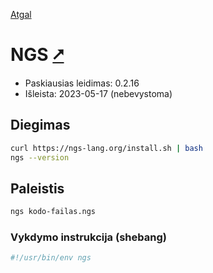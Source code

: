 [Atgal](./readme.md)

# NGS [&#x2B67;](https://ngs-lang.org/)

* Paskiausias leidimas: 0.2.16
* Išleista: 2023-05-17 (nebevystoma)

## Diegimas

```bash
curl https://ngs-lang.org/install.sh | bash
ngs --version
```

## Paleistis

```bash
ngs kodo-failas.ngs
```

### Vykdymo instrukcija (shebang)

```bash
#!/usr/bin/env ngs
```
